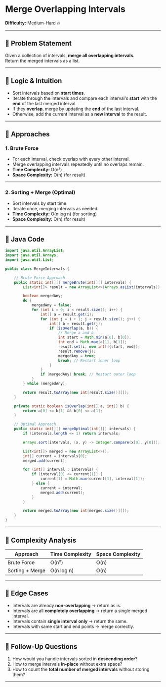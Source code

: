 # Merge Overlapping Intervals

**Difficulty:** Medium-Hard 🔥

---

## 🔹 Problem Statement
Given a collection of intervals, **merge all overlapping intervals**.  
Return the merged intervals as a list.

---

## 🔹 Logic & Intuition
- Sort intervals based on **start times**.
- Iterate through the intervals and compare each interval's **start** with the **end** of the last merged interval.
- If they **overlap**, merge by updating the **end** of the last interval.
- Otherwise, add the current interval as a **new interval** to the result.

---

## 🔹 Approaches

### 1. Brute Force
- For each interval, check overlap with every other interval.
- Merge overlapping intervals repeatedly until no overlaps remain.
- **Time Complexity:** O(n²)
- **Space Complexity:** O(n) (for result)

---

### 2. Sorting + Merge (Optimal)
- Sort intervals by start time.
- Iterate once, merging intervals as needed.
- **Time Complexity:** O(n log n) (for sorting)
- **Space Complexity:** O(n) (for result)

---

## 🔹 Java Code

```java
import java.util.ArrayList;
import java.util.Arrays;
import java.util.List;

public class MergeIntervals {

    // Brute Force Approach
    public static int[][] mergeBrute(int[][] intervals) {
        List<int[]> result = new ArrayList<>(Arrays.asList(intervals));

        boolean mergedAny;
        do {
            mergedAny = false;
            for (int i = 0; i < result.size(); i++) {
                int[] a = result.get(i);
                for (int j = i + 1; j < result.size(); j++) {
                    int[] b = result.get(j);
                    if (isOverlap(a, b)) {
                        // Merge a and b
                        int start = Math.min(a[0], b[0]);
                        int end = Math.max(a[1], b[1]);
                        result.set(i, new int[]{start, end});
                        result.remove(j);
                        mergedAny = true;
                        break; // Restart inner loop
                    }
                }
                if (mergedAny) break; // Restart outer loop
            }
        } while (mergedAny);

        return result.toArray(new int[result.size()][]);
    }

    private static boolean isOverlap(int[] a, int[] b) {
        return a[0] <= b[1] && b[0] <= a[1];
    }

    // Optimal Approach
    public static int[][] mergeOptimal(int[][] intervals) {
        if (intervals.length <= 1) return intervals;

        Arrays.sort(intervals, (x, y) -> Integer.compare(x[0], y[0]));

        List<int[]> merged = new ArrayList<>();
        int[] current = intervals[0];
        merged.add(current);

        for (int[] interval : intervals) {
            if (interval[0] <= current[1]) {
                current[1] = Math.max(current[1], interval[1]);
            } else {
                current = interval;
                merged.add(current);
            }
        }

        return merged.toArray(new int[merged.size()][]);
    }
}
```
---

## 🔹 Complexity Analysis

| Approach        | Time Complexity | Space Complexity |
|-----------------|-----------------|------------------|
| Brute Force     | O(n²)           | O(n)             |
| Sorting + Merge | O(n log n)      | O(n)             |

---

## 🔹 Edge Cases
- Intervals are already **non-overlapping** → return as is.
- Intervals are all **completely overlapping** → return a single merged interval.
- Intervals contain **single interval only** → return the same.
- Intervals with same start and end points → merge correctly.

---

## 🔹 Follow-Up Questions
1. How would you handle intervals sorted in **descending order**?
2. How to merge intervals **in-place** without extra space?
3. How to count the **total number of merged intervals** without storing them?

---
